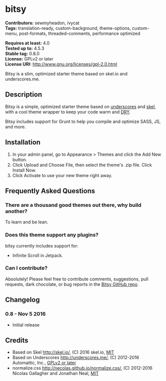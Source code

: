 # bitsy #

**Contributors:** sewmyheadon, ivycat  
**Tags:** translation-ready, custom-background, theme-options, custom-menu, post-formats, threaded-comments, performance optimized  

**Requires at least:** 4.0  
**Tested up to:** 4.5.3  
**Stable tag:** 0.8.0  
**License:** GPLv2 or later  
**License URI:** http://www.gnu.org/licenses/gpl-2.0.html  

Bitsy is a slim, optimized starter theme based on skel.io and underscores.me.

## Description ##

Bitsy is a simple, optimized starter theme based on [underscores](http://underscores.me/) and [skel](http://skel.io/), with a cool theme wrapper to keep your code warm and [DRY](https://en.wikipedia.org/wiki/Don%27t_repeat_yourself).

Bitsy includes support for Grunt to help you compile and optimize SASS, JS, and more.

## Installation ##

1. In your admin panel, go to Appearance > Themes and click the Add New button.
2. Click Upload and Choose File, then select the theme's .zip file. Click Install Now.
3. Click Activate to use your new theme right away.

## Frequently Asked Questions ##

### There are a thousand good themes out there, why build another? ###

To learn and be lean.

### Does this theme support any plugins? ###

bitsy currently includes support for:

- Infinite Scroll in Jetpack.

### Can I contribute? ###

Absolutely! Please feel free to contribute comments, suggestions, pull requests, dark chocolate, or bug reports in the [Bitsy GitHub repo](https://github.com/sewmyheadon/bitsy).

## Changelog ##

### 0.8 - Nov 5 2016 ###
* Initial release

## Credits ##

* Based on Skel http://skel.io/, (C) 2016 skel.io, [MIT](https://opensource.org/licenses/MIT)
* Based on Underscores http://underscores.me/, (C) 2012-2016 Automattic, Inc., [GPLv2 or later](https://www.gnu.org/licenses/gpl-2.0.html)
* normalize.css http://necolas.github.io/normalize.css/, (C) 2012-2016 Nicolas Gallagher and Jonathan Neal, [MIT](http://opensource.org/licenses/MIT)
